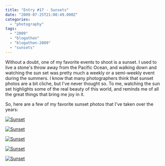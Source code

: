 ```yaml
---
title: "Entry #17 - Sunsets"
date: "2009-07-25T21:00:49.000Z"
categories: 
  - "photography"
tags: 
  - "2009"
  - "blogathon"
  - "blogathon-2009"
  - "sunsets"
---
```


Without a doubt, one of my favorite events to shoot is a sunset. I used to live a stone's throw away from the Pacific Ocean, and walking down and watching the sun set was pretty much a weekly or a semi-weekly event during the summers. I know that many photographers think that sunset photos are a bit cliche, but I've never thought so. To me, watching the sun set highlights some of the real beauty of this world, and reminds me of all the great things that bring me joy in it.

So, here are a few of my favorite sunset photos that I've taken over the years:

[![Sunset](http://farm1.static.flickr.com/190/499059903_46b5e8a631.jpg?v=0)](http://www.flickr.com/photos/duanestorey/499059903/)

[![Sunset](http://farm2.static.flickr.com/1326/1270344623_78202175be.jpg?v=0)](http://www.flickr.com/photos/duanestorey/1270344623/)

[![Sunset](http://farm4.static.flickr.com/3205/3046321489_5268f78581.jpg?v=0)](http://www.flickr.com/photos/duanestorey/3046321489/)

[![Sunset](http://farm3.static.flickr.com/2197/1863938593_d8f1832684.jpg?v=0)](http://www.flickr.com/photos/duanestorey/1863938593/)

[![Sunset](http://farm2.static.flickr.com/1379/619042390_299cded351.jpg?v=0)](http://www.flickr.com/photos/duanestorey/619042390/)
